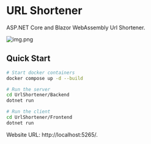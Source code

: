 ﻿# URL Shortener
ASP.NET Core and Blazor WebAssembly Url Shortener.

![img.png](img.png)

## Quick Start
```sh
# Start docker containers
docker compose up -d --build

# Run the server
cd UrlShortener/Backend
dotnet run

# Run the client
cd UrlShortener/Frontend
dotnet run
```

Website URL: http://localhost:5265/.